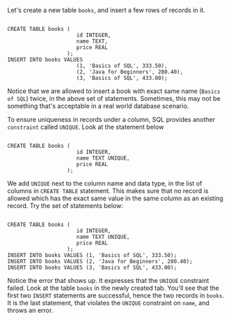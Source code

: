 Let's create a new table `books`, and insert a few rows of records in it.

<codeblock language="sql" dbName="students3-v1.db" focusTableAfterRun="books" type="lesson">
<code>
CREATE TABLE books (
                      id INTEGER,
                      name TEXT,
                      price REAL
                   );
INSERT INTO books VALUES 
                      (1, 'Basics of SQL', 333.50),
                      (2, 'Java for Beginners', 280.40),
                      (3, 'Basics of SQL', 433.00);
</code>
</codeblock>

Notice that we are allowed to insert a book with exact same name (`Basics of SQL`) twice, in the above set of statements. Sometimes, this may not be something that's acceptable in a real world database scenario.

To ensure uniqueness in records under a column, SQL provides another `constraint` called `UNIQUE`. Look at the statement below

<codeblock language="sql" dbName="students3-v1.db" focusTableAfterRun="books" type="lesson">
<code>
CREATE TABLE books (
                      id INTEGER,
                      name TEXT UNIQUE,
                      price REAL
                   );
</code>
</codeblock>

We add `UNIQUE` next to the column name and data type, in the list of columns in `CREATE TABLE` statement. This makes sure that no record is allowed which has the exact same value in the same column as an existing record. Try the set of statements below:

<codeblock language="sql" dbName="students3-v1.db" focusTableAfterRun="books" type="lesson">
<code>
CREATE TABLE books (
                      id INTEGER,
                      name TEXT UNIQUE,
                      price REAL
                   );
INSERT INTO books VALUES (1, 'Basics of SQL', 333.50);
INSERT INTO books VALUES (2, 'Java for Beginners', 280.40);
INSERT INTO books VALUES (3, 'Basics of SQL', 433.00);
</code>
</codeblock>

Notice the error that shows up. It expresses that the `UNIQUE` constraint failed. Look at the table `books` in the newly created tab. You'll see that the first two `INSERT` statements are successful, hence the two records in `books`. It is the last statement, that violates the `UNIQUE` constraint on `name`, and throws an error.

